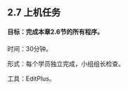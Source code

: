 ## 2.7  上机任务

#### 目标：完成本章2.6节的所有程序。

 



时间：30分钟。

 



形式：每个学员独立完成，小组组长检查。

 



工具：EditPlus。

 

 

 


